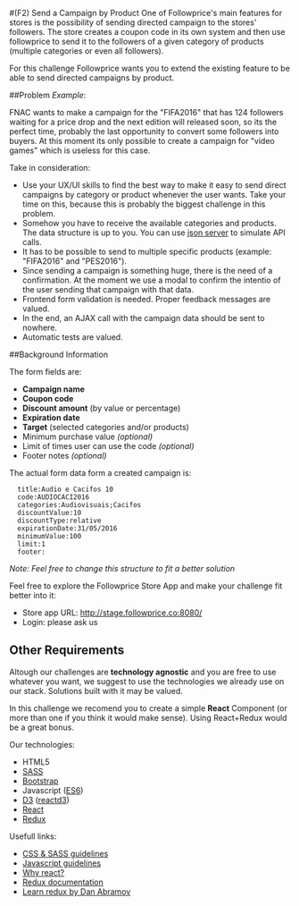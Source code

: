 #(F2) Send a Campaign by Product
One of Followprice's main features for stores is the possibility of sending directed campaign to the stores' followers. The store creates a coupon code in its own system and then use followprice to send it to the followers of a given category of products (multiple categories or even all followers).

For this challenge Followprice wants you to extend the existing feature to be able to send directed campaigns by product.

##Problem
*Example*:

FNAC wants to make a campaign for the "FIFA2016" that has 124 followers waiting for a price drop and the next edition will released soon, so its the perfect time, probably the last opportunity to convert some followers into buyers. At this moment its only possible to create a campaign for "video games" which is useless for this case.

Take in consideration:
* Use your UX/UI skills to find the best way to make it easy to send direct campaigns by category or product whenever the user wants. Take your time on this, because this is probably the biggest challenge in this problem.
* Somehow you have to receive the available categories and products. The data structure is up to you. You can use [json server](https://github.com/typicode/json-server) to simulate API calls.
* It has to be possible to send to multiple specific products (example: "FIFA2016" and "PES2016").
* Since sending a campaign is something huge, there is the need of a confirmation. At the moment we use a modal to confirm the intentio of the user sending that campaign with that data.
* Frontend form validation is needed. Proper feedback messages are valued.
* In the end, an AJAX call with the campaign data should be sent to nowhere.
* Automatic tests are valued.


##Background Information

The form fields are:
* __Campaign name__
* __Coupon code__
* __Discount amount__ (by value or percentage)
* __Expiration date__
* __Target__ (selected categories and/or products)
* Minimum purchase value *(optional)*
* Limit of times user can use the code *(optional)*
* Footer notes *(optional)*

The actual form data form a created campaign is:
```
  title:Audio e Cacifos 10
  code:AUDIOCACI2016
  categories:Audiovisuais;Cacifos
  discountValue:10
  discountType:relative
  expirationDate:31/05/2016
  minimumValue:100
  limit:1
  footer: 
```

*Note: Feel free to change this structure to fit a better solution*

Feel free to explore the Followprice Store App and make your challenge fit better into it:
* Store app URL: http://stage.followprice.co:8080/
* Login: please ask us

## Other Requirements
Altough our challenges are __technology agnostic__ and you are free to use whatever you want, we suggest to use the technologies we already use on our stack. Solutions built with it may be valued.

In this challenge we recomend you to create a simple __React__ Component (or more than one if you think it would make sense). Using React+Redux would be a great bonus.

Our technologies:
- HTML5
- [SASS](http://sass-lang.com/)
- [Bootstrap](http://getbootstrap.com/) 
- Javascript ([ES6](http://es6-features.org/))
- [D3](https://d3js.org/) ([reactd3](http://www.reactd3.org/))
- [React](https://facebook.github.io/react/) 
- [Redux](http://redux.js.org/index.html) 


Usefull links:
- [CSS & SASS guidelines](https://github.com/airbnb/css)
- [Javascript guidelines](https://github.com/airbnb/javascript)
- [Why react?](https://facebook.github.io/react/docs/why-react.html)
- [Redux documentation](http://redux.js.org/index.html)
- [Learn redux by Dan Abramov](https://egghead.io/lessons/javascript-redux-the-single-immutable-state-tree)

